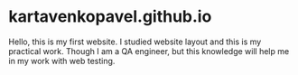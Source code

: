# kartavenkopavel.github.io
Hello, this is my first website.
I studied website layout and this is my practical work. 
Though I am a QA engineer, but this knowledge will help me in my work with web testing.